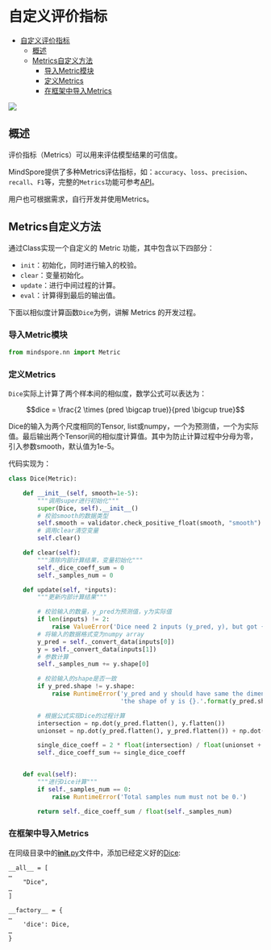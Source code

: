 
# 自定义评价指标

<!-- TOC -->

- [自定义评价指标](#自定义评价指标)
    - [概述](#概述)
    - [Metrics自定义方法](#metrics自定义方法)
        - [导入Metric模块](#导入metric模块)
        - [定义Metrics](#定义metrics)
        - [在框架中导入Metrics](#在框架中导入metrics)

<!-- /TOC -->

<a href="https://gitee.com/mindspore/docs/blob/r1.3/tutorials/source_zh_cn/middleclass/custom/metric.md" target="_blank"><img src="https://gitee.com/mindspore/docs/raw/r1.3/resource/_static/logo_source.png"></a>

## 概述

评价指标（Metrics）可以用来评估模型结果的可信度。

MindSpore提供了多种Metrics评估指标，如：`accuracy`、`loss`、`precision`、`recall`、`F1`等，完整的`Metrics`功能可参考[API](https://www.mindspore.cn/docs/api/zh-CN/r1.3/api_python/mindspore.nn.html#metrics)。

用户也可根据需求，自行开发并使用Metrics。

## Metrics自定义方法

通过Class实现一个自定义的 Metric 功能，其中包含以下四部分：

- `init`：初始化，同时进行输入的校验。
- `clear`：变量初始化。
- `update`：进行中间过程的计算。
- `eval`：计算得到最后的输出值。

下面以相似度计算函数`Dice`为例，讲解 Metrics 的开发过程。

### 导入Metric模块

```python
from mindspore.nn import Metric
```

### 定义Metrics

`Dice`实际上计算了两个样本间的相似度，数学公式可以表达为：

$$dice = \frac{2 \times (pred \bigcap  true)}{pred \bigcup true}$$

Dice的输入为两个尺度相同的Tensor, list或numpy，一个为预测值，一个为实际值。最后输出两个Tensor间的相似度计算值。其中为防止计算过程中分母为零，引入参数smooth，默认值为1e-5。

代码实现为：

```python
class Dice(Metric):

    def __init__(self, smooth=1e-5):
        """调用super进行初始化"""
        super(Dice, self).__init__()
        # 校验smooth的数据类型
        self.smooth = validator.check_positive_float(smooth, "smooth")
        # 调用clear清空变量
        self.clear()

    def clear(self):
        """清除内部计算结果，变量初始化"""
        self._dice_coeff_sum = 0
        self._samples_num = 0

    def update(self, *inputs):
        """更新内部计算结果"""

        # 校验输入的数量，y_pred为预测值，y为实际值
        if len(inputs) != 2:
            raise ValueError('Dice need 2 inputs (y_pred, y), but got {}'.format(len(inputs)))
        # 将输入的数据格式变为numpy array
        y_pred = self._convert_data(inputs[0])
        y = self._convert_data(inputs[1])
        # 参数计算
        self._samples_num += y.shape[0]

        # 校验输入的shape是否一致
        if y_pred.shape != y.shape:
            raise RuntimeError('y_pred and y should have same the dimension, but the shape of y_pred is{}, '
                               'the shape of y is {}.'.format(y_pred.shape, y.shape))

        # 根据公式实现Dice的过程计算
        intersection = np.dot(y_pred.flatten(), y.flatten())
        unionset = np.dot(y_pred.flatten(), y_pred.flatten()) + np.dot(y.flatten(), y.flatten())

        single_dice_coeff = 2 * float(intersection) / float(unionset + self.smooth)
        self._dice_coeff_sum += single_dice_coeff


    def eval(self):
        """进行Dice计算"""
        if self._samples_num == 0:
            raise RuntimeError('Total samples num must not be 0.')

        return self._dice_coeff_sum / float(self._samples_num)

```

### 在框架中导入Metrics

在同级目录中的[__init__.py](https://gitee.com/mindspore/mindspore/blob/r1.3/mindspore/nn/metrics/__init__.py)文件中，添加已经定义好的[Dice](https://gitee.com/mindspore/mindspore/blob/r1.3/mindspore/nn/metrics/dice.py):

```text
__all__ = [
…
    "Dice",
…
]

__factory__ = {
…
    'dice': Dice,
…
}
```
